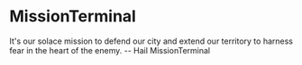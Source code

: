 # MissionTerminal
It's our solace mission to defend our city and extend our territory to harness fear in the heart of the enemy. -- Hail MissionTerminal
